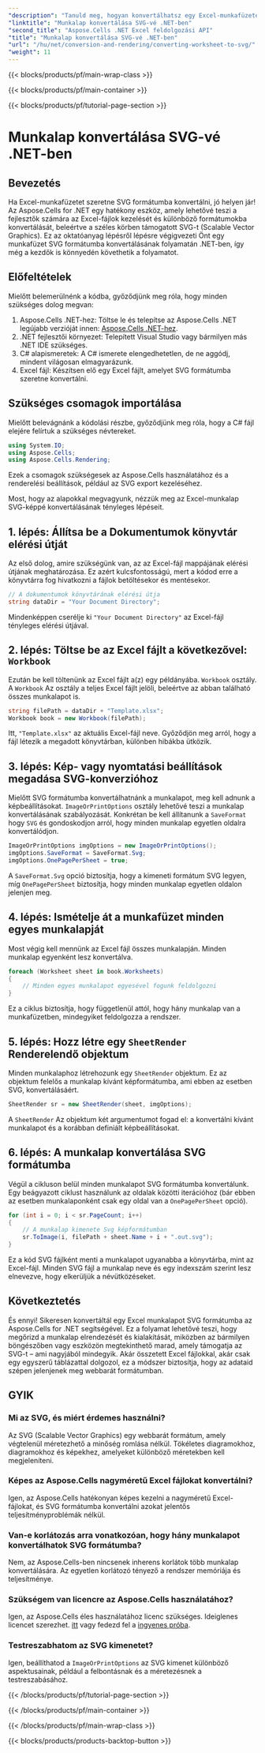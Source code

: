 ```yaml
---
"description": "Tanuld meg, hogyan konvertálhatsz egy Excel-munkafüzetet SVG formátumba az Aspose.Cells for .NET segítségével ebből a lépésről lépésre bemutató útmutatóból. Tökéletes .NET-fejlesztők számára, akik Excelből szeretnének SVG formátumot megjeleníteni."
"linktitle": "Munkalap konvertálása SVG-vé .NET-ben"
"second_title": "Aspose.Cells .NET Excel feldolgozási API"
"title": "Munkalap konvertálása SVG-vé .NET-ben"
"url": "/hu/net/conversion-and-rendering/converting-worksheet-to-svg/"
"weight": 11
---
```


{{< blocks/products/pf/main-wrap-class >}}

{{< blocks/products/pf/main-container >}}

{{< blocks/products/pf/tutorial-page-section >}}

# Munkalap konvertálása SVG-vé .NET-ben

## Bevezetés

Ha Excel-munkafüzetet szeretne SVG formátumba konvertálni, jó helyen jár! Az Aspose.Cells for .NET egy hatékony eszköz, amely lehetővé teszi a fejlesztők számára az Excel-fájlok kezelését és különböző formátumokba konvertálását, beleértve a széles körben támogatott SVG-t (Scalable Vector Graphics). Ez az oktatóanyag lépésről lépésre végigvezeti Önt egy munkafüzet SVG formátumba konvertálásának folyamatán .NET-ben, így még a kezdők is könnyedén követhetik a folyamatot.

## Előfeltételek

Mielőtt belemerülnénk a kódba, győződjünk meg róla, hogy minden szükséges dolog megvan:

1. Aspose.Cells .NET-hez: Töltse le és telepítse az Aspose.Cells .NET legújabb verzióját innen: [Aspose.Cells .NET-hez](https://releases.aspose.com/cells/net/).
2. .NET fejlesztői környezet: Telepített Visual Studio vagy bármilyen más .NET IDE szükséges.
3. C# alapismeretek: A C# ismerete elengedhetetlen, de ne aggódj, mindent világosan elmagyarázunk.
4. Excel fájl: Készítsen elő egy Excel fájlt, amelyet SVG formátumba szeretne konvertálni.

## Szükséges csomagok importálása

Mielőtt belevágnánk a kódolási részbe, győződjünk meg róla, hogy a C# fájl elejére felírtuk a szükséges névtereket.

```csharp
using System.IO;
using Aspose.Cells;
using Aspose.Cells.Rendering;
```

Ezek a csomagok szükségesek az Aspose.Cells használatához és a renderelési beállítások, például az SVG export kezeléséhez.

Most, hogy az alapokkal megvagyunk, nézzük meg az Excel-munkalap SVG-képpé konvertálásának tényleges lépéseit.

## 1. lépés: Állítsa be a Dokumentumok könyvtár elérési útját

Az első dolog, amire szükségünk van, az az Excel-fájl mappájának elérési útjának meghatározása. Ez azért kulcsfontosságú, mert a kódod erre a könyvtárra fog hivatkozni a fájlok betöltésekor és mentésekor.

```csharp
// A dokumentumok könyvtárának elérési útja
string dataDir = "Your Document Directory";
```

Mindenképpen cserélje ki `"Your Document Directory"` az Excel-fájl tényleges elérési útjával.

## 2. lépés: Töltse be az Excel fájlt a következővel: `Workbook`

Ezután be kell töltenünk az Excel fájlt a(z) egy példányába. `Workbook` osztály. A `Workbook` Az osztály a teljes Excel fájlt jelöli, beleértve az abban található összes munkalapot is.

```csharp
string filePath = dataDir + "Template.xlsx";
Workbook book = new Workbook(filePath);
```

Itt, `"Template.xlsx"` az aktuális Excel-fájl neve. Győződjön meg arról, hogy a fájl létezik a megadott könyvtárban, különben hibákba ütközik.

## 3. lépés: Kép- vagy nyomtatási beállítások megadása SVG-konverzióhoz

Mielőtt SVG formátumba konvertálhatnánk a munkalapot, meg kell adnunk a képbeállításokat. `ImageOrPrintOptions` osztály lehetővé teszi a munkalap konvertálásának szabályozását. Konkrétan be kell állítanunk a `SaveFormat` hogy `SVG` és gondoskodjon arról, hogy minden munkalap egyetlen oldalra konvertálódjon.

```csharp
ImageOrPrintOptions imgOptions = new ImageOrPrintOptions();
imgOptions.SaveFormat = SaveFormat.Svg;
imgOptions.OnePagePerSheet = true;
```

A `SaveFormat.Svg` opció biztosítja, hogy a kimeneti formátum SVG legyen, míg `OnePagePerSheet` biztosítja, hogy minden munkalap egyetlen oldalon jelenjen meg.

## 4. lépés: Ismételje át a munkafüzet minden egyes munkalapját

Most végig kell mennünk az Excel fájl összes munkalapján. Minden munkalap egyenként lesz konvertálva.

```csharp
foreach (Worksheet sheet in book.Worksheets)
{
    // Minden egyes munkalapot egyesével fogunk feldolgozni
}
```

Ez a ciklus biztosítja, hogy függetlenül attól, hogy hány munkalap van a munkafüzetben, mindegyiket feldolgozza a rendszer.

## 5. lépés: Hozz létre egy `SheetRender` Renderelendő objektum

Minden munkalaphoz létrehozunk egy `SheetRender` objektum. Ez az objektum felelős a munkalap kívánt képformátumba, ami ebben az esetben SVG, konvertálásáért.

```csharp
SheetRender sr = new SheetRender(sheet, imgOptions);
```

A `SheetRender` Az objektum két argumentumot fogad el: a konvertálni kívánt munkalapot és a korábban definiált képbeállításokat.

## 6. lépés: A munkalap konvertálása SVG formátumba

Végül a cikluson belül minden munkalapot SVG formátumba konvertálunk. Egy beágyazott ciklust használunk az oldalak közötti iterációhoz (bár ebben az esetben munkalaponként csak egy oldal van a `OnePagePerSheet` opció).

```csharp
for (int i = 0; i < sr.PageCount; i++)
{
    // A munkalap kimenete Svg képformátumban
    sr.ToImage(i, filePath + sheet.Name + i + ".out.svg");
}
```

Ez a kód SVG fájlként menti a munkalapot ugyanabba a könyvtárba, mint az Excel-fájl. Minden SVG fájl a munkalap neve és egy indexszám szerint lesz elnevezve, hogy elkerüljük a névütközéseket.

## Következtetés

És ennyi! Sikeresen konvertáltál egy Excel munkalapot SVG formátumba az Aspose.Cells for .NET segítségével. Ez a folyamat lehetővé teszi, hogy megőrizd a munkalap elrendezését és kialakítását, miközben az bármilyen böngészőben vagy eszközön megtekinthető marad, amely támogatja az SVG-t – ami nagyjából mindegyik. Akár összetett Excel fájlokkal, akár csak egy egyszerű táblázattal dolgozol, ez a módszer biztosítja, hogy az adataid szépen jelenjenek meg webbarát formátumban.

## GYIK

### Mi az SVG, és miért érdemes használni?
Az SVG (Scalable Vector Graphics) egy webbarát formátum, amely végtelenül méretezhető a minőség romlása nélkül. Tökéletes diagramokhoz, diagramokhoz és képekhez, amelyeket különböző méretekben kell megjeleníteni.

### Képes az Aspose.Cells nagyméretű Excel fájlokat konvertálni?
Igen, az Aspose.Cells hatékonyan képes kezelni a nagyméretű Excel-fájlokat, és SVG formátumba konvertálni azokat jelentős teljesítményproblémák nélkül.

### Van-e korlátozás arra vonatkozóan, hogy hány munkalapot konvertálhatok SVG formátumba?
Nem, az Aspose.Cells-ben nincsenek inherens korlátok több munkalap konvertálására. Az egyetlen korlátozó tényező a rendszer memóriája és teljesítménye.

### Szükségem van licencre az Aspose.Cells használatához?
Igen, az Aspose.Cells éles használatához licenc szükséges. Ideiglenes licencet szerezhet. [itt](https://purchase.aspose.com/temporary-license/) vagy fedezd fel a [ingyenes próba](https://releases.aspose.com/).

### Testreszabhatom az SVG kimenetet?
Igen, beállíthatod a `ImageOrPrintOptions` az SVG kimenet különböző aspektusainak, például a felbontásnak és a méretezésnek a testreszabásához.

{{< /blocks/products/pf/tutorial-page-section >}}

{{< /blocks/products/pf/main-container >}}

{{< /blocks/products/pf/main-wrap-class >}}

{{< blocks/products/products-backtop-button >}}